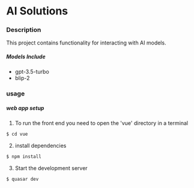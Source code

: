 # AI Solutions

### Description

This project contains functionality for interacting with AI models.

##### Models Include
- gpt-3.5-turbo
- blip-2

### usage

##### web app setup

1. To run the front end you need to open the 'vue' directory in a terminal
```bash
$ cd vue
```
2. install dependencies 
```bash
$ npm install
```
3. Start the development server
```bash
$ quasar dev
```